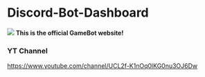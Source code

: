 # Discord-Bot-Dashboard
![](https://images.discordapp.net/avatars/785573425253974066/6b3cbd0f94e7c42368d9369271acd3a9.png?size=128)
**This is the official GameBot website!**

### YT Channel
https://www.youtube.com/channel/UCL2f-K1nOq0lKG0nu3OJ6Dw
